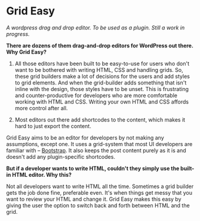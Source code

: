 # Grid Easy
_A wordpress drag and drop editor. To be used as a plugin. Still a work in progress._

**There are dozens of them drag-and-drop editors for WordPress out there. Why Grid Easy?**

1. All those editors have been built to be easy-to-use for users who don't want to be bothered with writing HTML, CSS and handling grids. So, these grid builders make a lot of decisions for the users and add styles to grid elements. And when the grid-builder adds something that isn't inline with the design, those styles have to be unset. This is frustrating and counter-productive for developers who are more comfortable working with HTML and CSS. Writing your own HTML and CSS affords more control after all.

2. Most editors out there add shortcodes to the content, which makes it hard to just export the content.

Grid Easy aims to be an editor for developers by not making any assumptions, except one. It uses a grid-system that most UI developers are familiar with – [Bootstrap](http://getbootstrap.com/). It also keeps the post content purely as it is and doesn't add any plugin-specific shortcodes.

**But if a developer wants to write HTML, couldn't they simply use the built-in HTML editor. Why this?**

Not all developers want to write HTML all the time. Sometimes a grid builder gets the job done fine, preferable even. It's when things get messy that you want to review your HTML and change it. Grid Easy makes this easy by giving the user the option to switch back and forth between HTML and the grid.





